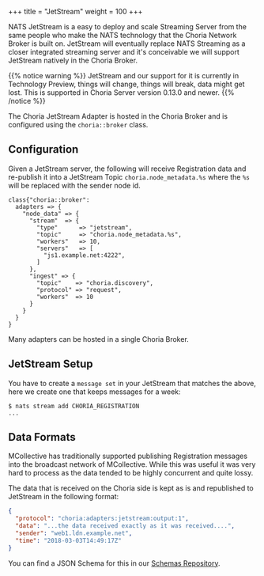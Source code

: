 +++
title = "JetStream"
weight = 100
+++

NATS JetStream is a easy to deploy and scale Streaming Server from the same people who make the NATS technology that the Choria Network Broker is built on.  JetStream will eventually replace NATS Streaming as a closer integrated streaming server and it's conceivable we will support JetStream natively in the Choria Broker.

{{% notice warning %}}
JetStream and our support for it is currently in Technology Preview, things will change, things will break, data might get lost. This is supported in Choria Server version 0.13.0 and newer.
{{% /notice %}}

The Choria JetStream Adapter is hosted in the Choria Broker and is configured using the `choria::broker` class.

## Configuration

Given a JetStream server, the following will receive Registration data and re-publish it into a JetStream Topic `choria.node_metadata.%s` where the `%s` will be replaced with the sender node id.

```puppet
class{"choria::broker":
  adapters => {
    "node_data" => {
      "stream"  => {
        "type"      => "jetstream",
        "topic"     => "choria.node_metadata.%s",
        "workers"   => 10,
        "servers"   => [
          "js1.example.net:4222",
        ]
      },
      "ingest" => {
        "topic"    => "choria.discovery",
        "protocol" => "request",
        "workers"  => 10
      }
    }
  }
}
```

Many adapters can be hosted in a single Choria Broker.

## JetStream Setup

You have to create a `message set` in your JetStream that matches the above, here we create one that keeps messages for a week:

```nohighlight
$ nats stream add CHORIA_REGISTRATION
...
```

## Data Formats

MCollective has traditionally supported publishing Registration messages into the broadcast network of MCollective. While this was useful it was very hard to process as the data tended to be highly concurrent and quite lossy.

The data that is received on the Choria side is kept as is and republished to JetStream in the following format:

```json
{
  "protocol": "choria:adapters:jetstream:output:1",
  "data": "...the data received exactly as it was received....",
  "sender": "web1.ldn.example.net",
  "time": "2018-03-03T14:49:17Z"
}
```

You can find a JSON Schema for this in our [Schemas Repository](https://choria.io/schemas/choria/adapters/jetstream/v1/output.json).
